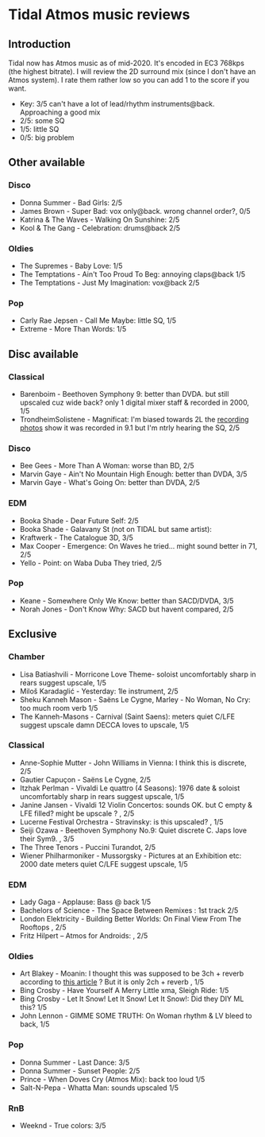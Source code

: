 # Tidal Atmos music reviews

## Introduction
Tidal now has Atmos music as of mid-2020. It's encoded in EC3 768kps (the highest bitrate). I will review the 2D surround mix (since I don't have an Atmos system). I rate them rather low so you can add 1 to the score if you want.

- Key: 3/5 can't have a lot of lead/rhythm instruments@back. Approaching a good mix
- 2/5: some SQ
- 1/5: little SQ
- 0/5: big problem

## Other available
### Disco
- Donna Summer - Bad Girls: 2/5
- James Brown - Super Bad: vox only@back. wrong channel order?, 0/5
- Katrina & The Waves - Walking On Sunshine: 2/5
- Kool & The Gang - Celebration: drums@back 2/5
### Oldies
- The Supremes - Baby Love: 1/5
- The Temptations - Ain't Too Proud To Beg: annoying claps@back 1/5
- The Temptations - Just My Imagination: vox@back 2/5
### Pop
- Carly Rae Jepsen - Call Me Maybe: little SQ, 1/5
- Extreme - More Than Words: 1/5

## Disc available
### Classical
- Barenboim - Beethoven Symphony 9: better than DVDA. but still upscaled cuz wide back? only 1 digital mixer staff & recorded in 2000, 1/5
- TrondheimSolistene - Magnificat: I'm biased towards 2L the [recording photos](http://www.2l.no/pages/album/106.html) show it was recorded in 9.1 but I'm ntrly hearing the SQ, 2/5
### Disco
- Bee Gees - More Than A Woman: worse than BD, 2/5
- Marvin Gaye - Ain't No Mountain High Enough: better than DVDA, 3/5
- Marvin Gaye - What's Going On: better than DVDA, 2/5
### EDM
- Booka Shade - Dear Future Self: 2/5
- Booka Shade - Galavany St (not on TIDAL but same artist):
- Kraftwerk - The Catalogue 3D, 3/5
- Max Cooper - Emergence: On Waves he tried... might sound better in 71, 2/5
- Yello - Point: on Waba Duba They tried, 2/5
### Pop
- Keane - Somewhere Only We Know: better than SACD/DVDA, 3/5
- Norah Jones - Don't Know Why: SACD but havent compared, 2/5

## Exclusive
### Chamber
- Lisa Batiashvili - Morricone Love Theme- soloist uncomfortably sharp in rears suggest upscale, 1/5
- Miloš Karadaglić - Yesterday: 1le instrument, 2/5
- Sheku Kanneh Mason - Saëns Le Cygne, Marley -  No Woman, No Cry: too much room verb 1/5
- The Kanneh-Masons - Carnival (Saint Saens): meters quiet C/LFE suggest upscale damn DECCA loves to upscale, 1/5
### Classical
- Anne-Sophie Mutter - John Williams in Vienna: I think this is discrete, 2/5
- Gautier Capuçon - Saëns Le Cygne, 2/5
- Itzhak Perlman -  Vivaldi Le quattro (4 Seasons): 1976 date & soloist uncomfortably sharp in rears suggest upscale, 1/5
- Janine Jansen - Vivaldi 12 Violin Concertos: sounds OK. but C empty & LFE filled? might be upscale ? , 2/5
- Lucerne Festival Orchestra - Stravinsky: is this upscaled? , 1/5
- Seiji Ozawa - Beethoven Symphony No.9: Quiet discrete C. Japs love their Sym9. , 3/5
- The Three Tenors - Puccini Turandot, 2/5
- Wiener Philharmoniker - Mussorgsky -  Pictures at an Exhibition etc: 2000 date meters quiet C/LFE suggest upscale, 1/5
### EDM
- Lady Gaga - Applause: Bass @ back 1/5
- Bachelors of Science - The Space Between Remixes : 1st track 2/5
- London Elektricity - Building Better Worlds: On Final View From The Rooftops , 2/5
- Fritz Hilpert – Atmos for Androids: , 2/5
### Oldies
- Art Blakey - Moanin: I thought this was supposed to be 3ch + reverb according to [this article](https://www.mixonline.com/sfp/dolby-atmos-music-its-different-when-you-mix-music-only) ? But it is only 2ch + reverb , 1/5
- Bing Crosby - Have Yourself A Merry Little xma, Sleigh Ride: 1/5
- Bing Crosby - Let It Snow! Let It Snow! Let It Snow!: Did they DIY ML this? 1/5
- John Lennon - GIMME SOME TRUTH: On Woman rhythm & LV bleed to back, 1/5
### Pop
- Donna Summer - Last Dance: 3/5
- Donna Summer - Sunset People: 2/5
- Prince - When Doves Cry (Atmos Mix): back too loud 1/5
- Salt-N-Pepa - Whatta Man: sounds upscaled 1/5
### RnB
- Weeknd - True colors: 3/5
